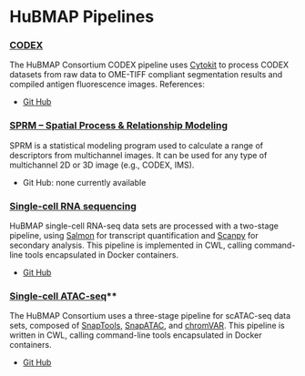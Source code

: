 # HuBMAP Pipelines

### [CODEX](https://docs.google.com/document/d/1NJqJmM6ecstE8g3waWDR4n_uQ7RoKkBxT1Kes1Otcag/edit#heading=h.ca5mry4plx6)
The HuBMAP Consortium CODEX pipeline uses [Cytokit](https://bmcbioinformatics.biomedcentral.com/articles/10.1186/s12859-019-3055-3) to process CODEX datasets from raw data to OME-TIFF compliant segmentation results and compiled antigen fluorescence images.
References: 

- [Git Hub](https://github.com/hubmapconsortium/codex-pipeline)

### [SPRM – Spatial Process & Relationship Modeling](https://docs.google.com/document/d/1c7UR0Pe1newpVhQY2HEFkfV8O7GAj9Vk4XnuSiSnDeY/edit#)
SPRM is a statistical modeling program used to calculate a range of descriptors from multichannel images. It can be used for any type of multichannel 2D or 3D image (e.g., CODEX, IMS).
- Git Hub: none currently available

### [Single-cell RNA sequencing](https://docs.google.com/document/d/14Fu32w_AjyOzT82m99DzZz5iUEJa5v98IBPns5vlizo/edit?usp=sharing)
HuBMAP single-cell RNA-seq data sets are processed with a two-stage pipeline, using [Salmon](https://combine-lab.github.io/salmon/) for transcript quantification and [Scanpy](https://icb-scanpy.readthedocs-hosted.com/en/stable/) for secondary analysis. This pipeline is implemented in CWL, calling command-line tools encapsulated in Docker containers.
- [Git Hub](https://github.com/hubmapconsortium/salmon-rnaseq)


### [Single-cell ATAC-seq](https://docs.google.com/document/d/1qNy8DQJ4Xn431huHyTydRJCQSF68Cmu06tZtZnAKW6s/edit)**
The HuBMAP Consortium uses a three-stage pipeline for scATAC-seq data sets, composed of [SnapTools](https://github.com/r3fang/SnapTools), [SnapATAC](https://github.com/r3fang/SnapATAC), and [chromVAR](https://bioconductor.org/packages/release/bioc/html/chromVAR.html). This pipeline is written in CWL, calling command-line tools encapsulated in Docker containers.
- [Git Hub](https://github.com/hubmapconsortium/sc-atac-seq-pipeline)

<!--stackedit_data:
eyJoaXN0b3J5IjpbMjQ0OTM4MzEwLDIyNzUxMzg1OCwtMjA2Mz
A1NDIzMCwtMTI0OTE4NDk3NSwxOTk0NjM3Miw3MjM4Nzg5NDEs
LTY1NzM0NTExMiwxMDg5ODYzMzc2LC0xOTgwNDUwMDgxLDg2MT
Q5MDIxOSwtODMyNjYxMjI3LC0xMzAzODA0ODY0XX0=
-->